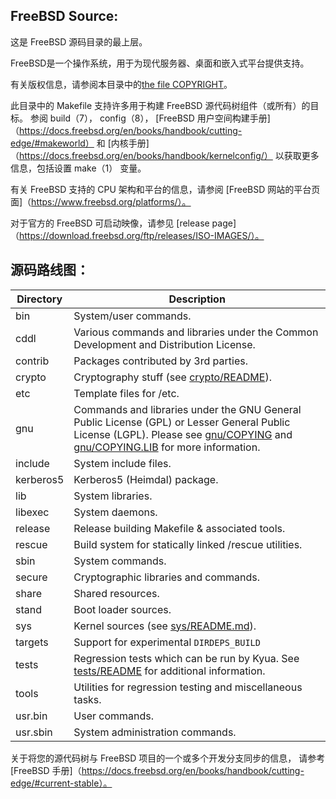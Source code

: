 FreeBSD Source:
---------------
这是 FreeBSD 源码目录的最上层。

FreeBSD是一个操作系统，用于为现代服务器、桌面和嵌入式平台提供支持。

有关版权信息，请参阅本目录中的[the file COPYRIGHT](COPYRIGHT)。

此目录中的 Makefile 支持许多用于构建 FreeBSD 源代码树组件（或所有）的目标。
参阅 build（7）， config（8）， [FreeBSD 用户空间构建手册]（https://docs.freebsd.org/en/books/handbook/cutting-edge/#makeworld） 和 [内核手册]（https://docs.freebsd.org/en/books/handbook/kernelconfig/） 以获取更多信息，包括设置 make（1） 变量。

有关 FreeBSD 支持的 CPU 架构和平台的信息，请参阅 [FreeBSD
网站的平台页面]（https://www.freebsd.org/platforms/）。

对于官方的 FreeBSD 可启动映像，请参见 [release page]（https://download.freebsd.org/ftp/releases/ISO-IMAGES/）。

源码路线图：
---------------
| Directory | Description |
| --------- | ----------- |
| bin | System/user commands. |
| cddl | Various commands and libraries under the Common Development and Distribution License. |
| contrib | Packages contributed by 3rd parties. |
| crypto | Cryptography stuff (see [crypto/README](crypto/README)). |
| etc | Template files for /etc. |
| gnu | Commands and libraries under the GNU General Public License (GPL) or Lesser General Public License (LGPL). Please see [gnu/COPYING](gnu/COPYING) and [gnu/COPYING.LIB](gnu/COPYING.LIB) for more information. |
| include | System include files. |
| kerberos5 | Kerberos5 (Heimdal) package. |
| lib | System libraries. |
| libexec | System daemons. |
| release | Release building Makefile & associated tools. |
| rescue | Build system for statically linked /rescue utilities. |
| sbin | System commands. |
| secure | Cryptographic libraries and commands. |
| share | Shared resources. |
| stand | Boot loader sources. |
| sys | Kernel sources (see [sys/README.md](sys/README.md)). |
| targets | Support for experimental `DIRDEPS_BUILD` |
| tests | Regression tests which can be run by Kyua.  See [tests/README](tests/README) for additional information. |
| tools | Utilities for regression testing and miscellaneous tasks. |
| usr.bin | User commands. |
| usr.sbin | System administration commands. |

关于将您的源代码树与 FreeBSD 项目的一个或多个开发分支同步的信息， 请参考 [FreeBSD 手册]（https://docs.freebsd.org/en/books/handbook/cutting-edge/#current-stable）。

